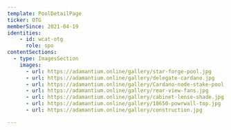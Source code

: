 ```yaml
---
template: PoolDetailPage
ticker: OTG
memberSince: 2021-04-19
identities: 
    - id: wcat-otg
      role: spo
contentSections:
  - type: ImagesSection
    images:
      - url: https://adamantium.online/gallery/star-forge-pool.jpg
      - url: https://adamantium.online/gallery/delegate-cardano.jpg
      - url: https://adamantium.online/gallery/Cardano-node-stake-pool.jpg
      - url: https://adamantium.online/gallery/rear-view-fans.jpg
      - url: https://adamantium.online/gallery/cabinet-lense-shade.jpg
      - url: https://adamantium.online/gallery/18650-powrwall-top.jpg
      - url: https://adamantium.online/gallery/construction.jpg

---
```

